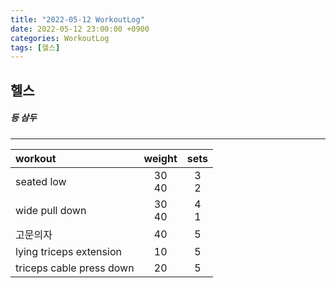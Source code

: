 ```yaml
---
title: "2022-05-12 WorkoutLog"
date: 2022-05-12 23:00:00 +0900
categories: WorkoutLog
tags: [헬스]
---
```


## 헬스
##### 등 삼두
---

|    workout               |     weight     |     sets    |
|:-------------------------|:--------------:|:-----------:|
| seated low               |    30<br>40    |    3<br>2   |
| wide pull down           |    30<br>40    |    4<br>1   |
| 고문의자                 |       40       |      5      |
| lying triceps extension  |       10       |      5      |
| triceps cable press down |       20       |      5      |
